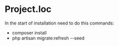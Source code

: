 # Project.loc

In the start of installation need to do this commands:
- composer install
- php artisan migrate:refresh --seed